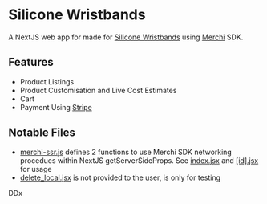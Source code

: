 # Silicone Wristbands
A NextJS web app for made for [Silicone Wristbands](https://siliconewristbandsaustralia.com.au/) using [Merchi](https://merchi.co/) SDK.

## Features
- Product Listings
- Product Customisation and Live Cost Estimates
- Cart
- Payment Using [Stripe](https://stripe.com/au)

## Notable Files
- [merchi-ssr.js](https://github.com/dakshAg/silicon_wristbands/blob/main/src/utils/merchi-ssr.js) defines 2 functions to use Merchi SDK networking procedues within NextJS getServerSideProps. See [index.jsx](https://github.com/dakshAg/silicon_wristbands/blob/main/src/pages/index.jsx) and [[id].jsx](https://github.com/dakshAg/silicon_wristbands/blob/main/src/pages/order/%5Bid%5D.jsx) for usage
- [delete_local.jsx](https://github.com/dakshAg/silicon_wristbands/blob/main/src/pages/cart/delete_local.jsx) is not provided to the user, is only for testing

DDx